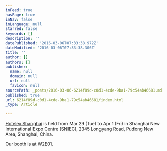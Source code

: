 ```yaml
---
inFeed: true
hasPage: true
inNav: false
inLanguage: null
starred: false
keywords: []
description: ''
datePublished: '2016-03-06T07:33:38.972Z'
dateModified: '2016-03-06T07:33:38.306Z'
title: ''
author: []
authors: []
publisher:
  name: null
  domain: null
  url: null
  favicon: null
sourcePath: _posts/2016-03-06-6214f89d-c0d1-4cde-9ba1-79c54ab46681.md
published: true
url: 6214f89d-c0d1-4cde-9ba1-79c54ab46681/index.html
_type: Article

---
```

[Hotelex Shanghai][0] is held from Mar 29 (Tue) to Apr 1 (Fri) in Shanghai New International Expo Centre (SNIEC), 2345 Longyang Road, Pudong New Area, Shanghai, China.

Our booth is at W2E01\.

[0]: http://en.hotelex.cn/en-us/